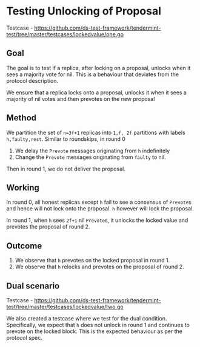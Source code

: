 # Testing Unlocking of Proposal

Testcase - https://github.com/ds-test-framework/tendermint-test/tree/master/testcases/lockedvalue/one.go

## Goal

The goal is to test if a replica, after locking on a proposal, unlocks when it sees a majority vote for nil.
This is a behaviour that deviates from the protocol description.

We ensure that a replica locks onto a proposal, unlocks it when it sees a majority of nil votes and then prevotes on the new proposal

## Method

We partition the set of `n=3f+1` replicas into `1,f, 2f` partitions with labels `h,faulty,rest`. Similar to roundskips, in round 0

1. We delay the `Prevote` messages originating from `h` indefinitely
2. Change the `Prevote` messages originating from `faulty` to nil.

Then in round 1, we do not deliver the proposal.

## Working

In round 0, all honest replicas except `h` fail to see a consensus of `Prevote`s and hence will not lock onto the proposal. `h` however will lock the proposal.

In round 1, when `h` sees `2f+1` nil `Prevote`s, it unlocks the locked value and prevotes the proposal of round 2.

## Outcome

1. We observe that `h` prevotes on the locked proposal in round 1.
2. We observe that `h` relocks and prevotes on the proposal of round 2.

## Dual scenario

Testcase - https://github.com/ds-test-framework/tendermint-test/tree/master/testcases/lockedvalue/two.go

We also created a testcase where we test for the dual condition. Specifically, we expect that `h` does not unlock in round 1 and continues to prevote on the locked block. This is the expected behaviour as per the protocol spec.
